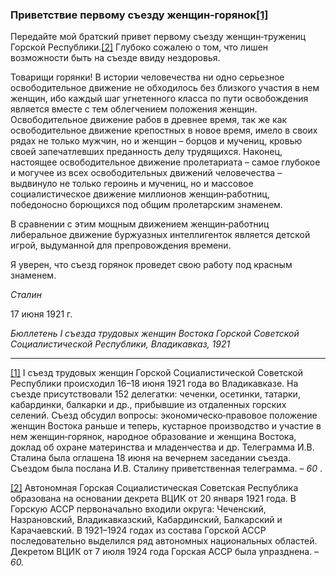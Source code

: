 ### Приветствие первому съезду женщин‑горянок[**[1]**](#_ftn1)

Передайте мой братский привет первому съезду женщин‑тружениц Горской Республики.[[2]](#_ftn2) Глубоко сожалею о том, что лишен возможности быть на съезде ввиду нездоровья.

Товарищи горянки! В истории человечества ни одно серьезное освободительное движение не обходилось без близкого участия в нем женщин, ибо каждый шаг угнетенного класса по пути освобождения является вместе с тем облегчением положения женщин. Освободительное движение рабов в древнее время, так же как освободительное движение крепостных в новое время, имело в своих рядах не только мужчин, но и женщин – борцов и мучениц, кровью своей запечатлевших преданность делу трудящихся. Наконец, настоящее освободительное движение пролетариата – самое глубокое и могучее из всех освободительных движений человечества – выдвинуло не только героинь и мучениц, но и массовое социалистическое движение миллионов женщин‑работниц, победоносно борющихся под общим пролетарским знаменем.

В сравнении с этим мощным движением женщин‑работниц либеральное движение буржуазных интеллигенток является детской игрой, выдуманной для препровождения времени.

Я уверен, что съезд горянок проведет свою работу под красным знаменем.

_Сталин_

17 июня 1921 г.

_Бюллетень_ _I съезда трудовых женщин Востока Горской Советской Социалистической Республики, Владикавказ, 1921_

  

---

[[1]](#_ftnref1) I съезд трудовых женщин Горской Социалистической Советской Республики происходил 16–18 июня 1921 года во Владикавказе. На съезде присутствовали 152 делегатки: чеченки, осетинки, татарки, кабардинки, балкарки и др., прибывшие из отдаленных горских селений. Съезд обсудил вопросы: экономическо‑правовое положение женщин Востока раньше и теперь, кустарное производство и участие в нем женщин‑горянок, народное образование и женщина Востока, доклад об охране материнства и младенчества и др. Телеграмма И.В. Сталина была оглашена 18 июня на вечернем заседании съезда. Съездом была послана И.В. Сталину приветственная телеграмма. – _60_ .

[[2]](#_ftnref2) Автономная Горская Социалистическая Советская Республика образована на основании декрета ВЦИК от 20 января 1921 года. В Горскую АССР первоначально входили округа: Чеченский, Назрановский, Владикавказский, Кабардинский, Балкарский и Карачаевский. В 1921–1924 годах из состава Горской АССР последовательно выделился ряд автономных национальных областей. Декретом ВЦИК от 7 июля 1924 года Горская АССР была упразднена. – _60._